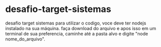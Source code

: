 # desafio-target-sistemas
desafio target sistemas
para utilizar o codigo, voce deve ter nodejs instalado na sua máquina.
faça download do arquivo e apos isso em um terminal de sua preferencia, caminhe até a pasta alvo e digite "node nome_do_arquivo".
